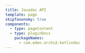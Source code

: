 ```yaml
---
title: Javadoc API
template: page
skipTaxonomy: true
components:
  - type: pageContent
  - type: pluginDocs
    packageNames: 
      - com.eden.orchid.kotlindoc
---
```

